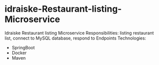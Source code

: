 # idraiske-Restaurant-listing-Microservice
Idraiske Restaurant listing Microservice
Responsibilities: listing restaurant list, connect to MySQL database, respond to Endpoints
Technologies:
- SpringBoot
- Docker
- Maven